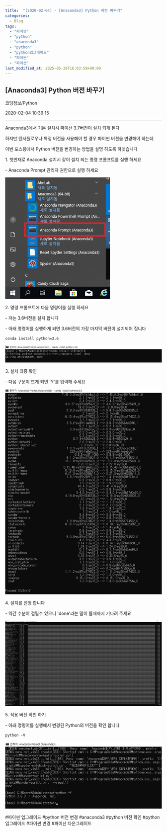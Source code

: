 ```yaml
---
title:  "[2020-02-04] - [Anaconda3] Python 버전 바꾸기"
categories:
  - Blog
tags:
  - "파이썬"
  - "python"
  - "anaconda3"
  - "python"
  - "python업그레이드"
  - "파이썬"
  - "파이선"
last_modified_at: 2025-05-30T16:03:59+09:00
---
```


## [Anaconda3] Python 버전 바꾸기

코딩정보/Python

2020-02-04 10:39:15

* * *

Anaconda3에서 기본 설치시 파이선 3.7버전이 설치 되게 된다

하지만 텐서플로우나 특정 버전을 사용해야 할 경우 파이썬 버젼을 변경해야 하는데

이번 포스팅에서 Python 버전을 변경하는 방법을 설명 하도록 하겟습니다

1\. 첫번재로 Anaconda 설치시 같이 설치 되는 명령 프롬프트를 실행 하세요

\- Anaconda Prompt 관리자 권한으로 실행 하세요

![](/assets/images/anaconda3_python_버전_바꾸기/img.jpg)

2\. 명령 프롬프트에 다음 명령어를 실행 하세요

\- 저는 3.6버전을 설치 합니다

\- 아래 명령어를 실행하게 되면 3.6버전의 가장 마지막 버전이 설치되어 집니다

    
    
    conda install python=3.6

![](/assets/images/anaconda3_python_버전_바꾸기/img_1.jpg)

3\. 설치 최종 확인

\- 다음 구문이 뜨게 되면 'Y'를 입력해 주세요

![](/assets/images/anaconda3_python_버전_바꾸기/img_2.jpg)

4\. 설치를 진행 합니다

\- 약간 수분이 걸릴수 있으니 'done'라는 말이 뜰때까지 기다려 주세요

![](/assets/images/anaconda3_python_버전_바꾸기/img_3.jpg)

5\. 적용 버전 확인 하기

\- 아래 명령어를 실행해서 변경된 Python의 버전을 확인 합니다

    
    
    python -V

![](/assets/images/anaconda3_python_버전_바꾸기/img_4.jpg)

  

#파이썬 업그레이드 #python 버전 변경 #anaconda3 #python 버전 확인 #python업그레이드 #파이썬 변경 #파이선
다운그레이드

